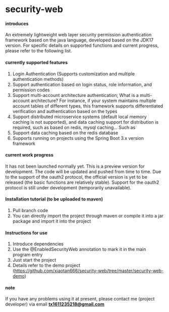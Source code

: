 # security-web

#### introduces
An extremely lightweight web layer security permission authentication framework based on the java language, developed based on the JDK17 version. For specific details on supported functions and current progress, please refer to the following list.

#### currently supported features
1. Login Authentication (Supports customization and multiple authentication methods)
2. Support authentication based on login status, role information, and permission codes
3. Support multi-account architecture authentication; What is a multi-account architecture? For instance, if your system maintains multiple account tables of different types, this framework supports differentiated verification and authentication based on the types
4. Support distributed microservice systems (default local memory caching is not supported), and data caching support for distribution is required, such as based on redis, mysql caching... Such as
5. Support data caching based on the redis database
6. Supports running on projects using the Spring Boot 3.x version framework

#### current work progress
It has not been launched normally yet. This is a preview version for development. The code will be updated and pushed from time to time. Due to the support of the oauth2 protocol, the official version is yet to be released (the basic functions are relatively stable).
Support for the oauth2 protocol is still under development (temporarily unavailable).

#### Installation tutorial (to be uploaded to maven)
1. Pull branch code
2. You can directly import the project through maven or compile it into a jar package and import it into the project

#### Instructions for use
1. Introduce dependencies
2. Use the @EnabledSecurityWeb annotation to mark it in the main program entry
3. Just start the project
4. Details refer to the demo project (https://github.com/xiaotan666/security-web/tree/master/security-web-demo)

#### note
If you have any problems using it at present, please contact me (project developer) via email **tx1611235218@gmail.com**